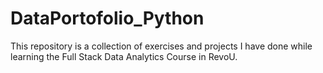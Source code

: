 # DataPortofolio_Python
This repository is a collection of exercises and projects I have done while learning the Full Stack Data Analytics Course in RevoU.
 
